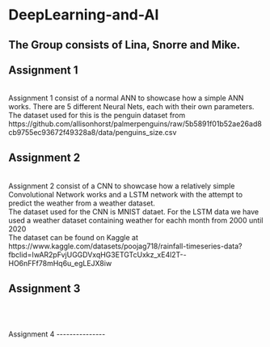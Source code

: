 # DeepLearning-and-AI 
The Group consists of Lina, Snorre and Mike. 
<br>
<br>
Assignment 1
---------------
<br> 
Assignment 1 consist of a normal ANN to showcase how a simple ANN works. There are 5 different Neural Nets, each with their own parameters.
<br> 
The dataset used for this is the penguin dataset from https://github.com/allisonhorst/palmerpenguins/raw/5b5891f01b52ae26ad8cb9755ec93672f49328a8/data/penguins_size.csv
<br>

Assignment 2
---------------
<br>
Assignment 2 consist of a CNN to showcase how a relatively simple Convolutional Network works and a LSTM network with the attempt to predict the weather from a weather dataset.
<br> 
The dataset used for the CNN is MNIST dataet. For the LSTM data we have used a weather dataset containing weather for eachh month from 2000 until 2020 
<br> 
The dataset can be found on Kaggle at https://www.kaggle.com/datasets/poojag718/rainfall-timeseries-data?fbclid=IwAR2pFvjUGGDVxqHG3ETGTcUxkz_xE4l2T--HO6nFFf78mHq6u_egLEJX8iw
<br>

Assignment 3
---------------

<br>
<br>
<br>
Assignment 4
---------------

